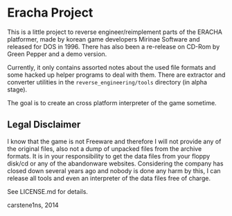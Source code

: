 Eracha Project
==============

This is a little project to reverse engineer/reimplement parts of the ERACHA
platformer, made by korean game developers Mirinae Software and released for
DOS in 1996. There has also been a re-release on CD-Rom by Green Pepper and a
demo version.

Currently, it only contains assorted notes about the used file formats and
some hacked up helper programs to deal with them. There are extractor and
converter utilities in the `reverse_engineering/tools` directory (in alpha
stage).

The goal is to create an cross platform interpreter of the game sometime.

Legal Disclaimer
----------------

I know that the game is not Freeware and therefore I will not provide any
of the original files, also not a dump of unpacked files from the archive
formats.
It is in your responsibility to get the data files from your floppy disk/cd or
any of the abandonware websites.
Considering the company has closed down several years ago and nobody is done
any harm by this, I can release all tools and even an interpreter of the
data files free of charge.

See LICENSE.md for details.

carstene1ns, 2014
